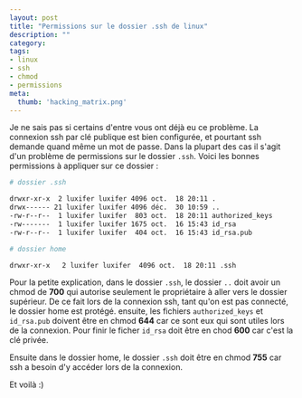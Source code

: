 ```yaml
---
layout: post
title: "Permissions sur le dossier .ssh de linux"
description: ""
category: 
tags:
- linux
- ssh
- chmod
- permissions
meta:
  thumb: 'hacking_matrix.png'
---
```


Je ne sais pas si certains d'entre vous ont déjà eu ce problème. La connexion ssh par clé publique est bien configurée, et pourtant ssh demande quand même un mot de passe. Dans la plupart des cas il s'agit d'un problème de permissions sur le dossier `.ssh`. Voici les bonnes permissions à appliquer sur ce dossier :
<!--break-->
```bash
# dossier .ssh

drwxr-xr-x  2 luxifer luxifer 4096 oct.  18 20:11 .
drwx------ 21 luxifer luxifer 4096 déc.  30 10:59 ..
-rw-r--r--  1 luxifer luxifer  803 oct.  18 20:11 authorized_keys
-rw-------  1 luxifer luxifer 1675 oct.  16 15:43 id_rsa
-rw-r--r--  1 luxifer luxifer  404 oct.  16 15:43 id_rsa.pub
```

```bash
# dossier home

drwxr-xr-x   2 luxifer luxifer  4096 oct.  18 20:11 .ssh
```

Pour la petite explication, dans le dossier `.ssh`, le dossier `..` doit avoir un chmod de **700** qui autorise seulement le propriétaire à aller vers le dossier supérieur. De ce fait lors de la connexion ssh, tant qu'on est pas connecté, le dossier home est protégé. ensuite, les fichiers `authorized_keys` et `id_rsa.pub` doivent être en chmod **644** car ce sont eux qui sont utiles lors de la connexion. Pour finir le ficher `id_rsa` doit être en chod **600** car c'est la clé privée.

Ensuite dans le dossier home, le dossier `.ssh` doit être en chmod **755** car ssh a besoin d'y accéder lors de la connexion.

Et voilà :)
